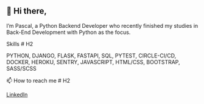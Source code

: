 👋 Hi there,
---
I’m Pascal, a Python Backend Developer who recently finished my studies in Back-End Development with Python as the focus.

Skills # H2

  PYTHON, DJANGO, FLASK, FASTAPI, SQL, PYTEST, CIRCLE-CI/CD, DOCKER, HEROKU, SENTRY, JAVASCRIPT, HTML/CSS, BOOTSTRAP, SASS/SCSS




📫 How to reach me # H2

  [LinkedIn](https://www.linkedin.com/in/pascal-hinze-b59530256/)

<!---
Pascal273/Pascal273 is a ✨ special ✨ repository because its `README.md` (this file) appears on your GitHub profile.
You can click the Preview link to take a look at your changes.
--->

